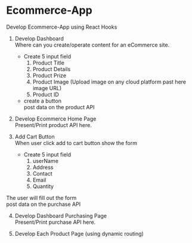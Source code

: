 # Ecommerce-App
Develop Ecommerce-App using React Hooks

1.  Develop Dashboard <br />
Where can you create/operate content for an eCommerce site.
    -   Create 5 input field
        1.  Product Title
        2.  Product Details
        3.  Product Prize
        4.  Product Image (Upload image on any cloud platform past here image URL)
        5.  Product ID
    -   create a button<br/>
    post data on the product API

2. Develop Ecommerce Home Page<br/>
Present/Print product API here.

3. Add Cart Button<br />
When user click add to cart button show the form<br />
    -   Create 5 input field
        1.  userName
        2.  Address
        3.  Contact
        4.  Email
        5.  Quantity

The user will fill out the form<br />
post data on the purchase API

4. Develop Dashboard Purchasing Page<br />
Present/Print purchase API here.

5. Develop Each Product Page (using dynamic routing)